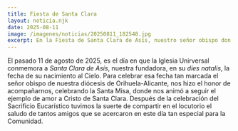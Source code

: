 ```yaml
---
title: Fiesta de Santa Clara
layout: noticia.njk
date: 2025-08-11
image: /imagenes/noticias/20250811_182548.jpg
excerpt: En la Fiesta de Santa Clara de Asís, nuestro señor obispo don José Ignacio Munilla, ofició la Santa Misa.
---
```


El pasado 11 de agosto de 2025, es el día en que la Iglesia Unirversal conmemora a *Santa Clara de Asís*, nuestra fundadora, en su _dies natalis_, la fecha de su nacimiento al Cielo. Para celebrar esa fecha tan marcada el señor obispo de nuestra diócesis de Orihuela-Alicante, nos hizo el honor de acompañarnos, celebrando la Santa Misa, donde nos animó a seguir el ejemplo de amor a Cristo de Santa Clara. Después de la celebración del Sacrificio Eucarístico tuvimos la suerte de compartir en el locutorio el saludo de tantos amigos que se acercaron en este día tan especial para la Comunidad.
